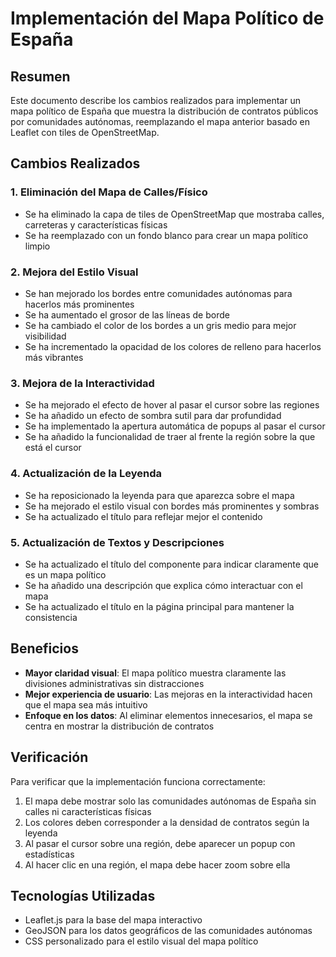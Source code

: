 # Implementación del Mapa Político de España

## Resumen
Este documento describe los cambios realizados para implementar un mapa político de España que muestra la distribución de contratos públicos por comunidades autónomas, reemplazando el mapa anterior basado en Leaflet con tiles de OpenStreetMap.

## Cambios Realizados

### 1. Eliminación del Mapa de Calles/Físico
- Se ha eliminado la capa de tiles de OpenStreetMap que mostraba calles, carreteras y características físicas
- Se ha reemplazado con un fondo blanco para crear un mapa político limpio

### 2. Mejora del Estilo Visual
- Se han mejorado los bordes entre comunidades autónomas para hacerlos más prominentes
- Se ha aumentado el grosor de las líneas de borde
- Se ha cambiado el color de los bordes a un gris medio para mejor visibilidad
- Se ha incrementado la opacidad de los colores de relleno para hacerlos más vibrantes

### 3. Mejora de la Interactividad
- Se ha mejorado el efecto de hover al pasar el cursor sobre las regiones
- Se ha añadido un efecto de sombra sutil para dar profundidad
- Se ha implementado la apertura automática de popups al pasar el cursor
- Se ha añadido la funcionalidad de traer al frente la región sobre la que está el cursor

### 4. Actualización de la Leyenda
- Se ha reposicionado la leyenda para que aparezca sobre el mapa
- Se ha mejorado el estilo visual con bordes más prominentes y sombras
- Se ha actualizado el título para reflejar mejor el contenido

### 5. Actualización de Textos y Descripciones
- Se ha actualizado el título del componente para indicar claramente que es un mapa político
- Se ha añadido una descripción que explica cómo interactuar con el mapa
- Se ha actualizado el título en la página principal para mantener la consistencia

## Beneficios
- **Mayor claridad visual**: El mapa político muestra claramente las divisiones administrativas sin distracciones
- **Mejor experiencia de usuario**: Las mejoras en la interactividad hacen que el mapa sea más intuitivo
- **Enfoque en los datos**: Al eliminar elementos innecesarios, el mapa se centra en mostrar la distribución de contratos

## Verificación
Para verificar que la implementación funciona correctamente:
1. El mapa debe mostrar solo las comunidades autónomas de España sin calles ni características físicas
2. Los colores deben corresponder a la densidad de contratos según la leyenda
3. Al pasar el cursor sobre una región, debe aparecer un popup con estadísticas
4. Al hacer clic en una región, el mapa debe hacer zoom sobre ella

## Tecnologías Utilizadas
- Leaflet.js para la base del mapa interactivo
- GeoJSON para los datos geográficos de las comunidades autónomas
- CSS personalizado para el estilo visual del mapa político